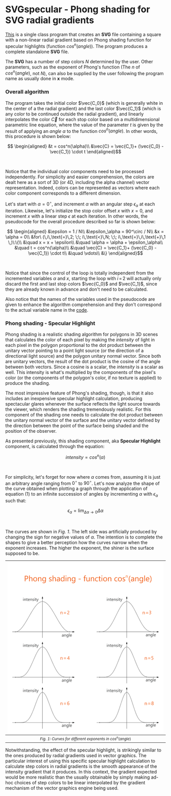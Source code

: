 # SVGspecular - Phong shading for SVG radial gradients

[This](SVGspecular) is a single class program that creates an **SVG** file containing a square  with a non-linear radial gradient based on Phong shading function for specular highlights (function $cos^n(angle)$). The program produces a complete standalone **SVG** file.

The **SVG** has a number of step colors $N$ determined by the user. Other parameters, such as the
exponent of Phong's function (The $n$ of $cos^n(angle)$, not $N$), can also be supplied by the user following the program name as usually done in **x** mode.

### Overall algorithm

The program takes the initial color $\vec{C_0}$ (which is generally white in the center of a the radial
gradient) and the last color $\vec{C_1}$ (which is any color to be continued outside the radial gradient),
and linearly interpolates the color $\vec{C}$ for each stop color based on a multidimensional parametric line equation, where the value of the parameter $t$ is given by the result of applying an $angle$ $\alpha$ to the function $cos^n(angle)$. In other words, this procedure is shown below:

```math
  \begin{aligned}
     &t = cos^n(\alpha)\\
     &\vec{C} = \vec{C_1}+ (\vec{C_0} - \vec{C_1}) \cdot t 
  \end{aligned}
 ```
<br>

Notice that the individual color components need to be processed independently. For simplicity and easier comprehension, the colors are dealt here as a sort of 3D (or 4D, including the alpha channel) vector representation. Indeed, colors can be represented as vectors where each color component corresponds to a different dimension.

Let's start with $\alpha=0^\circ$, and increment $\alpha$ with an angular step $\epsilon_\alpha$ at each iteration. Likewise, let's initialize the stop color offset $x$ with $x = 0$, and increment $x$ with a linear step $\epsilon$ at each iteration. In other words, the pseudocode for the overall procedure described so far is shown below:

```math
 \begin{aligned}
    &\epsilon = 1 / N\\
    &\epsilon_\alpha = 90^\circ / N\\
    &x = \alpha = 0\\
    &for\ (\,i\,\text{=}\,2; \;\; i\,\text{<}\,N; \;\; i\,\text{=}\,i\,\text{+}\,1 \,)\:\{\\
    &\quad x = x + \epsilon\\
    &\quad \alpha = \alpha + \epsilon_\alpha\\
    &\quad t = cos^n(\alpha)\\
    &\quad \vec{C} = \vec{C_1}+ (\vec{C_0} - \vec{C_1}) \cdot t\\
    &\quad \vdots\\
    &\}
  \end{aligned}
```
<br>

Notice that since the control of the loop is totally independent from the incremented variables $\alpha$ and $x$, starting the loop with $i\,\text{=}\,2$ will actually only discard the first and last stop colors $\vec{C_0}$ and $\vec{C_1}$, since they are already known in advance and don't need to be calculated.

Also notice that the names of the variables used in the pseudocode are given to enhance the algorithm comprehension and they don't correspond to the actual variable name in the [code](SVGspecular.java).

### Phong shading - Specular Highlight

Phong shading is a realistic shading algorithm for polygons in 3D scenes that calculates the color of each pixel by making the $intensity$ of light in each pixel in the polygon proportional to the dot product between the unitary vector pointing to a point light source (or the direction of a directional light source) and the polygon unitary normal vector. Since both are unitary vectors, the result of the dot product is the cosine of the angle between both vectors. Since a cosine is
a scalar, the $intensity$ is a scalar as well. This intensity is what's multiplied by the components of the pixel's color (or the components of the polygon's color, if no texture is applied) to produce the shading.

The most impressive feature of Phong's shading, though, is that it also includes an inexpensive specular highlight calculation, producing spectacular glares whenever the surface reflects the light source towards the viewer, which renders the shading tremendously realistic. For this component of the shading one needs to calculate the dot product between the unitary normal vector of the surface and the unitary vector defined by the direction between the point of the surface being shaded and the position of the observer.

As presented previously, this shading component, aka **Specular Highlight** component, is calculated through the equation:

``` math
intensity = cos^n(\alpha) 
```
<br>

For simplicity, let's forget for now where $\alpha$ comes from, assuming it is just an arbitrary angle ranging from $0^\circ$ to $90^\circ$. Let's now analyze the shape of the curve obtained when plotting a graph through the application of equation (1) to an infinite succession of angles by incrementing $\alpha$ with $\epsilon_\alpha$ such that:

``` math
\epsilon_\alpha = \lim_{\Delta\alpha\to 0}\Delta\alpha
```
<br>

The curves are shown in *Fig. 1*. The left side was artificially produced by changing the sign for negative values of $\alpha$. The intention is to complete the shapes to give a better perception how the curves narrow when the exponent increases. The higher the exponent, the shiner is the surface supposed to be.


| ![](phong.svg)                                                                             |
| ------------------------------------------------------------------------------------------ |
| <center><small>*Fig. 1: Curves for different exponents in* $cos^n(angle)$</small></center> |


Notwithstanding, the effect of the specular highlight, is strikingly similar to the ones produced by radial gradients used in vector graphics. The particular interest of using this specific specular highlight calculation to calculate step colors in radial gradients is the smooth appearance of the intensity gradient that it produces. In this context, the gradient expected would be more realistic than the usually obtainable by simply making ad-hoc choices of step colors to be linear interpolated by the gradient mechanism of  the vector graphics engine being used.
